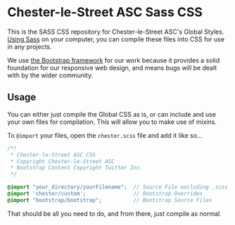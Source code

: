 # Chester-le-Street ASC Sass CSS
This is the SASS CSS repository for Chester-le-Street ASC's Global Styles. [Using Sass](http://sass-lang.com/ "Sass Homepage") on your computer, you can compile these files into CSS for use in any projects.

We use [the Bootstrap framework](http://getbootstrap.com/) for our work because it provides a solid foundation for our responsive web design, and means bugs will be dealt with by the wider community.

## Usage
You can either just compile the Global CSS as is, or can include and use your own files for compilation. This will allow you to make use of mixins.

To `@import` your files, open the `chester.scss` file and add it like so...

````scss
/*!
 * Chester-le-Street ASC CSS
 * Copyright Chester-le-Street ASC
 * Bootstrap Content Copyright Twitter Inc.
 */

@import "your_directory/yourFilename";  // Source File excluding .scss from filename
@import 'chester/custom';               // Bootstrap Overrides
@import "bootstrap/bootstrap";          // Bootstrap Source Files
````

That should be all you need to do, and from there, just compile as normal.
